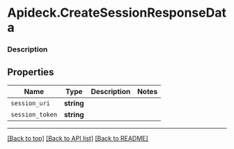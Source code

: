 # Apideck.CreateSessionResponseData

### Description

## Properties
Name | Type | Description | Notes
------------ | ------------- | ------------- | -------------
`session_uri` | **string** |  | 
`session_token` | **string** |  | 





---

[[Back to top]](#) [[Back to API list]](../../../../README.md#documentation-for-api-endpoints) [[Back to README]](../../../../README.md)


